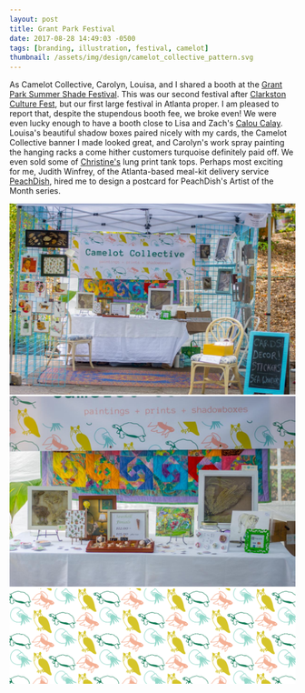 ```yaml
---
layout: post
title: Grant Park Festival
date: 2017-08-28 14:49:03 -0500
tags: [branding, illustration, festival, camelot]
thumbnail: /assets/img/design/camelot_collective_pattern.svg
---
```


As Camelot Collective, Carolyn, Louisa, and I shared a booth at the [Grant Park Summer Shade Festival](http://www.summershadefestival.org/). This was our second festival after [Clarkston Culture Fest](http://www.clarkstonculturefest.org/), but our first large festival in Atlanta proper. I am pleased to report that, despite the stupendous booth fee, we broke even! We were even lucky enough to have a booth close to Lisa and Zach's [Calou Calay](http://caloucalay.com/). Louisa's beautiful shadow boxes paired nicely with my cards, the Camelot Collective banner I made looked great, and Carolyn's work spray painting the hanging racks a come hither customers turquoise definitely paid off. We even sold some of [Christine's](http://www.christinebaum.com/) lung print tank tops. Perhaps most exciting for me, Judith Winfrey, of the Atlanta-based meal-kit delivery service [PeachDish](https://www.linkedin.com/company/peachdish), hired me to design a postcard for PeachDish's Artist of the Month series.

<div class="image-series">
	<img class="prototype" src="/assets/img/booth_photos/grant_park_booth.jpeg" alt="Grant Park Summer Shade Festival booth picture"/>
	<img class="prototype" src="/assets/img/booth_photos/grant_park_close_up.jpeg" alt="Grant Park Summer Shade Festival booth close up"/>
	<img src="/assets/img/patterns/camelot_collective_pattern.svg" alt="Grant Park Summer Shade Festival booth picture"/>
</div>
